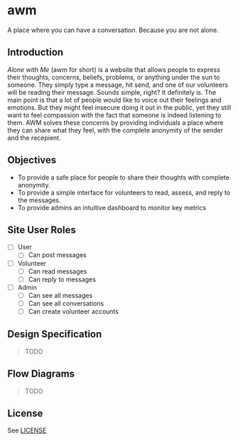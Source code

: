 # awm

A place where you can have a conversation. Because you are not alone.

## Introduction

*Alone with Me* (awm for short) is a website that allows people to express their thoughts, concerns, beliefs, problems, or anything under the sun to someone. They simply type a message, hit send, and one of our volunteers will be reading their message. Sounds simple, right? It definitely is. The main point is that a lot of people would like to voice out their feelings and emotions. But they might feel insecure doing it out in the public, yet they still want to feel compassion with the fact that someone is indeed listening to them. AWM solves these concerns by providing individuals a place where they can share what they feel, with the complete anonymity of the sender and the recepient.

## Objectives

- To provide a safe place for people to share their thoughts with complete anonymity.
- To provide a simple interface for volunteers to read, assess, and reply to the messages.
- To provide admins an intuitive dashboard to monitor key metrics

## Site User Roles

- [ ] User
	-[ ] Can post messages
- [ ] Volunteer
	- [ ] Can read messages
	- [ ] Can reply to messages
- [ ] Admin
	- [ ] Can see all messages
	- [ ] Can see all conversations
	- [ ] Can create volunteer accounts	

## Design Specification

> TODO

## Flow Diagrams

> TODO

## License

See [LICENSE](LICENSE)
